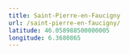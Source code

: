 ```yaml
---
title: Saint-Pierre-en-Faucigny
url: /saint-pierre-en-faucigny/
latitude: 46.058988500000005
longitude: 6.3680865
---
```

